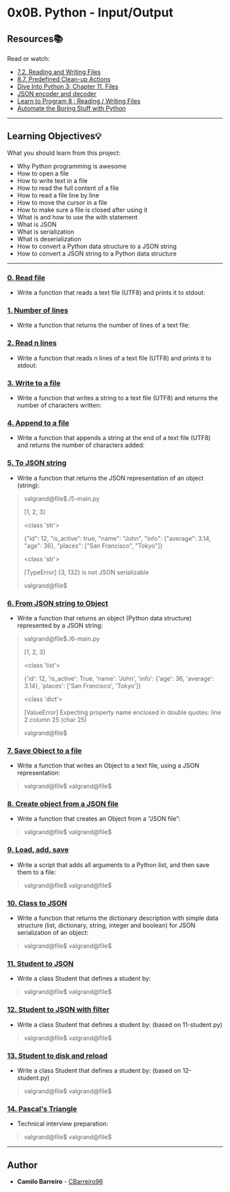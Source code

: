# 0x0B. Python - Input/Output

## Resources:books:
Read or watch:
* [7.2. Reading and Writing Files](https://intranet.hbtn.io/rltoken/c5ypFfQwcM-SZ-7tr3WuxA)
* [8.7. Predefined Clean-up Actions](https://intranet.hbtn.io/rltoken/1wqMFejKqBva-Lxws0lftw)
* [Dive Into Python 3: Chapter 11. Files](https://intranet.hbtn.io/rltoken/8aSPOpBZj9B1DB6GfoEWfg)
* [JSON encoder and decoder](https://intranet.hbtn.io/rltoken/XBqM3BrA_rUBw6DXw4X98Q)
* [Learn to Program 8 : Reading / Writing Files](https://intranet.hbtn.io/rltoken/derf9VLFVDnSgX2n-drwnw)
* [Automate the Boring Stuff with Python](https://intranet.hbtn.io/rltoken/Y77h8aeRoljlN643yKfdTg)

---
## Learning Objectives:bulb:
What you should learn from this project:

* Why Python programming is awesome
* How to open a file
* How to write text in a file
* How to read the full content of a file 
* How to read a file line by line
* How to move the cursor in a file
* How to make sure a file is closed after using it
* What is and how to use the with statement
* What is JSON
* What is serialization
* What is deserialization
* How to convert a Python data structure to a JSON string 
* How to convert a JSON string to a Python data structure

---

### [0. Read file](./0-read_file.py)
* Write a function that reads a text file (UTF8) and prints it to stdout:


### [1. Number of lines](./1-number_of_lines.py)
* Write a function that returns the number of lines of a text file:


### [2. Read n lines](./2-read_lines.py)
* Write a function that reads n lines of a text file (UTF8) and prints it to stdout:


### [3. Write to a file](./3-write_file.py)
* Write a function that writes a string to a text file (UTF8) and returns the number of characters written:


### [4. Append to a file](./4-append_write.py)
* Write a function that appends a string at the end of a text file (UTF8) and returns the number of characters added:


### [5. To JSON string](./5-to_json_string.py)
* Write a function that returns the JSON representation of an object (string):
>valgrand@file$./5-main.py
>
>[1, 2, 3]
>
><class 'str'>
>
>{"id": 12, "is_active": true, "name": "John", "info": {"average": 3.14, "age": 36}, "places": ["San Francisco", "Tokyo"]}
>
><class 'str'>
>
>[TypeError] {3, 132} is not JSON serializable
>
>valgrand@file$
### [6. From JSON string to Object](./6-from_json_string.py)
* Write a function that returns an object (Python data structure) represented by a JSON string:
>valgrand@file$./6-main.py
>
>[1, 2, 3]
>
><class 'list'>
>
>{'id': 12, 'is_active': True, 'name': 'John', 'info': {'age': 36, 'average': 3.14}, 'places': ['San Francisco', 'Tokyo']}
>
><class 'dict'>
>
>[ValueError] Expecting property name enclosed in double quotes: line 2 column 25 (char 25)
>
>valgrand@file$
### [7. Save Object to a file](./7-save_to_json_file.py)
* Write a function that writes an Object to a text file, using a JSON representation:
>valgrand@file$
>valgrand@file$
### [8. Create object from a JSON file](./8-load_from_json_file.py)
* Write a function that creates an Object from a “JSON file”:
>valgrand@file$
>valgrand@file$
### [9. Load, add, save](./9-add_item.py)
* Write a script that adds all arguments to a Python list, and then save them to a file:
>valgrand@file$
>valgrand@file$
### [10. Class to JSON](./10-class_to_json.py)
* Write a function that returns the dictionary description with simple data structure (list, dictionary, string, integer and boolean) for JSON serialization of an object:
>valgrand@file$
>valgrand@file$
### [11. Student to JSON](./11-student.py)
* Write a class Student that defines a student by:
>valgrand@file$
>valgrand@file$
### [12. Student to JSON with filter](./12-student.py)
* Write a class Student that defines a student by: (based on 11-student.py)
>valgrand@file$
>valgrand@file$
### [13. Student to disk and reload](./13-student.py)
* Write a class Student that defines a student by: (based on 12-student.py)
>valgrand@file$
>valgrand@file$
### [14. Pascal's Triangle](./14-pascal_triangle.py)
* Technical interview preparation: 
>valgrand@file$
>valgrand@file$

---

## Author
* **Camilo Barreiro** - [CBarreiro96](https://github.com/CBarreiro96?tab=repositories)
